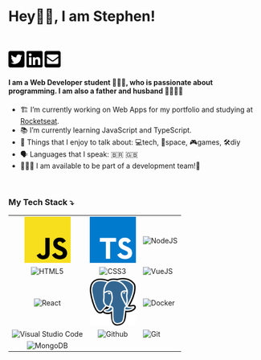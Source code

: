 # Hey👋🏾, I am Stephen!
<br/>

[<img align="center" alt="Stephen Goncalves | Twitter" width="32px" src="https://raw.githubusercontent.com/stgonzales/stgonzales/master/assets/twitter-square-brands.svg" />][twitter] [<img align="center" alt="Stephen Goncalves | LinkedIn" width="32px" src="https://raw.githubusercontent.com/stgonzales/stgonzales/master/assets/linkedin-brands.svg" />][linkedin] [<img align="center" alt="Stephen Goncalves | Gmail" width="32px" src="https://raw.githubusercontent.com/stgonzales/stgonzales/master/assets/envelope-square-solid.svg" />][gmail]
<br />
#### I am a Web Developer student 👨🏾‍💻, who is passionate about programming. I am also a father and husband 👨‍👩‍👧‍👧

- 🏗️ I’m currently working on Web Apps for my portfolio and studying at [Rocketseat](https://rocketseat.com.br/).
- 📚 I’m currently learning JavaScript and TypeScript.
- 💬 Things that I enjoy to talk about: 💻tech, 🔭space, 🎮games, 🛠️diy
- 🗣️ Languages that I speak: 🇧🇷 🇬🇧
- 🙋🏾‍♂️ I am available to be part of a development team!💫
<br/>



### My Tech Stack ⤵️
| | | |
|:-------------------:|:-------------------:|:-------------------
| <img alt="JavaScript" width="92px" src="https://raw.githubusercontent.com/stgonzales/stgonzales/master/assets/javascript.svg"> | <img alt="TypeScript" width="92px" src="https://raw.githubusercontent.com/stgonzales/stgonzales/master/assets/typescript.svg"> | <img alt="NodeJS" width="92px" src="https:/raw.githubusercontent.com/stgonzales/stgonzales/master/assets/nodejs.svg"> |
| <img alt="HTML5" width="92px" src="https:/raw.githubusercontent.com/stgonzales/stgonzales/master/assets/html5.svg"> | <img alt="CSS3" width="92px" src="https:/raw.githubusercontent.com/stgonzales/stgonzales/master/assets/css-5.svg"> | <img alt="VueJS" width="92px" src="https:/raw.githubusercontent.com/stgonzales/stgonzales/master/assets/vue.svg"> |
<img alt="React" width="92px" src="https:/raw.githubusercontent.com/stgonzales/stgonzales/master/assets/react.svg"> | <img alt="PostgreSQL" width="92px" src="/assets/postgresql.svg"> | <img alt="Docker" width="92px" src="https:/raw.githubusercontent.com/stgonzales/stgonzales/master/assets/docker.svg"> |
| <img alt="Visual Studio Code" width="92px" src="https:/raw.githubusercontent.com/stgonzales/stgonzales/master/assets/visual-studio-code.svg"> | <img alt="Github" width="92px" src="https:/raw.githubusercontent.com/stgonzales/stgonzales/master/assets/github-1.svg"> | <img alt="Git" width="92px" src="https:/raw.githubusercontent.com/stgonzales/stgonzales/master/assets/git.svg"> |
| <img alt="MongoDB" width="92px" src="https:/raw.githubusercontent.com/stgonzales/stgonzales/master/assets/mongodb.svg"> |
<br/>



[twitter]: https://twitter.com/stepwillians
[linkedin]: https://linkedin.com/in/stephenwillians
[gmail]: stephengoncalves.dev@gmail.com
